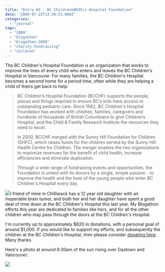 ```yaml
---
title: "Entry #2 - BC Children&#039;s Hospital Foundation"
date: "2009-07-25T13:30:53.000Z"
categories: 
  - "journal"
tags: 
  - "2009"
  - "blogathon"
  - "blogathon-2009"
  - "charity-fundraising"
  - "children"
---
```


The BC Children's Hospital Foundation is an organization that works to improve the lives of every child who enters and leaves the BC Children's Hospital in Vancouver. For many families, the BC Children's Hospital becomes a second home for a period time, often while they are helping a child of theirs get back to help:

> BC Children’s Hospital Foundation (BCCHF) supports the people, places and things required to ensure BC’s kids have access to outstanding pediatric care. Since 1982, BC Children's Hospital Foundation has worked with children, families, caregivers and hundreds of thousands of British Columbians to give Children’s Hospital, and the Child & Family Research Institute the resources they need to excel.
> 
> In 2000, BCCHF merged with the Sunny Hill Foundation for Children (SHFC), which raises funds for the children served by the Sunny Hill Health Centre for Children. The merger enables the two organizations to maximize revenues for the benefit of child health, increase efficiencies and eliminate duplication.
> 
> Through a wide range of fundraising events and opportunities, the Foundation is united with its donors by a single, simple passion - to improve the health and the lives of the young people who enter BC Children's Hospital every day.

![](images/JustinHunt_205p(1).jpg)I friend of mine in Chilliwack has a 12 year old daughter with an inoperable brain tumor, and both her and her daughter have spent a good deal of time down at the BC Children's Hospital this last year. My Blogathon efforts this year are dedicated to families like hers, and for all the other children who may pass through the doors at the BC Children's Hospital.

I'm currently up to approximately $620 in donations, with a personal goal of around $1,000. If you would like to support my efforts, and subsequently the children at the BC Children's Hospital, then please consider [donating here](http://www.canadahelps.org/GivingPages/GivingPage.aspx?gpID=4875). Many thanks.

Here's a photo at around 6:30am of the sun rising over Gastown and Vancouver:

![](http://farm4.static.flickr.com/3504/3754243619_f024394556.jpg?v=0)
